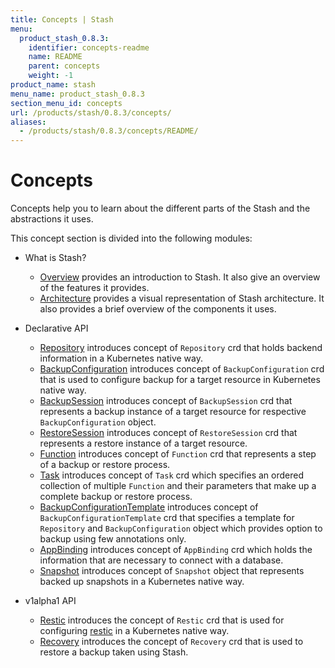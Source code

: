 ```yaml
---
title: Concepts | Stash
menu:
  product_stash_0.8.3:
    identifier: concepts-readme
    name: README
    parent: concepts
    weight: -1
product_name: stash
menu_name: product_stash_0.8.3
section_menu_id: concepts
url: /products/stash/0.8.3/concepts/
aliases:
  - /products/stash/0.8.3/concepts/README/
---
```


# Concepts

Concepts help you to learn about the different parts of the Stash and the abstractions it uses.

This concept section is divided into the following modules:

- What is Stash?
  - [Overview](/docs/concepts/what-is-stash/overview.md) provides an introduction to Stash. It also give an overview of the features it provides.
  - [Architecture](/docs/concepts/what-is-stash/architecture.md) provides a visual representation of Stash architecture. It also provides a brief overview of the components it uses.

- Declarative API
  - [Repository](/docs/concepts/crds/repository.md) introduces concept of `Repository` crd that holds backend information in a Kubernetes native way.
  - [BackupConfiguration](/docs/concepts/crds/backupconfiguration.md) introduces concept of `BackupConfiguration` crd that is used to configure backup for a target resource in Kubernetes native way.
  - [BackupSession](/docs/concepts/crds/backupsession.md) introduces concept of `BackupSession` crd that represents a backup instance of a target resource for respective `BackupConfiguration` object.
  - [RestoreSession](/docs/concepts/crds/restoresession.md) introduces concept of `RestoreSession` crd that represents a restore instance of a target resource.
  - [Function](/docs/concepts/crds/function.md) introduces concept of `Function` crd that represents a step of a backup or restore process.
  - [Task](/docs/concepts/crds/task.md) introduces concept of `Task` crd which specifies an ordered collection of multiple `Function` and their parameters that make up a complete backup or restore process.
  - [BackupConfigurationTemplate](/docs/concepts/crds/backupconfiguration_template.md) introduces concept of `BackupConfigurationTemplate` crd that specifies a template for `Repository` and `BackupConfiguration` object which provides option to backup using few annotations only.
  - [AppBinding](/docs/concepts/appbinding.md) introduces concept of `AppBinding` crd which holds the information that are necessary to connect with a database.
  - [Snapshot](/docs/concepts/crds/snapshot.md) introduces concept of `Snapshot` object that represents backed up snapshots in a Kubernetes native way.

- v1alpha1 API
  - [Restic](/docs/concepts/old-crds/restic.md) introduces the concept of `Restic` crd that is used for configuring [restic](https://restic.net) in a Kubernetes native way.
  - [Recovery](/docs/concepts/old-crds/recovery.md) introduces the concept of `Recovery` crd that is used to restore a backup taken using Stash.
